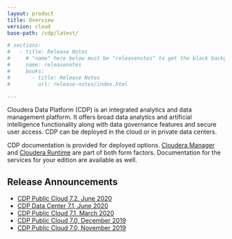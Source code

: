 ```yaml
---
layout: product
title: Overview
version: cloud
base-path: /cdp/latest/

# sections:
#   - title: Release Notes
#     # "name" here below must be "releasenotes" to get the black background
#     name: releasenotes
#     books:
#       - title: Release Notes
#         url: release-notes/index.html

---
```


Cloudera Data Platform (CDP) is an integrated analytics and data
management platform. It offers broad data analytics and
artificial intelligence functionality along with data governance features and
secure user access. CDP can be deployed in the cloud or in private
data centers.

CDP documentation is provided for deployed options.
[Cloudera Manager](/cloudera-manager/latest/index.html)
and
[Cloudera Runtime](/runtime/latest/index.html)
are part of both form factors.
Documentation for the services for your edition are available as well.

## Release Announcements

* [CDP Public Cloud 7.2, June 2020](announcement-202006.html)
* [CDP Data Center 7.1, June 2020](announcement-202006-71.html)
* [CDP Public Cloud 7.1, March 2020](announcement-202003.html)
* [CDP Public Cloud 7.0, December 2019](announcement-201912.html)
* [CDP Public Cloud 7.0, November 2019](announcement-201911.html)
